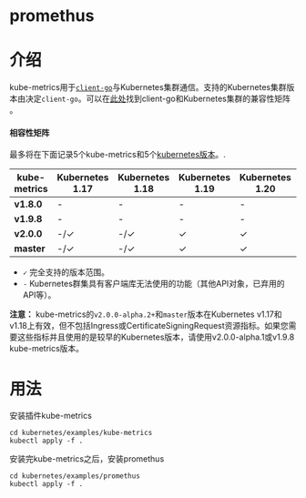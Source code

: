 # promethus

# 介绍

kube-metrics用于[`client-go`](https://github.com/kubernetes/client-go)与Kubernetes集群通信。支持的Kubernetes集群版本由决定`client-go`。可以在[此处](https://github.com/kubernetes/client-go#compatibility-matrix)找到client-go和Kubernetes集群的兼容性矩阵 。

#### 相容性矩阵

最多将在下面记录5个kube-metrics和5个[kubernetes版本](https://github.com/kubernetes/kubernetes/releases)。.

| kube-metrics | **Kubernetes 1.17** | **Kubernetes 1.18** | **Kubernetes 1.19** | **Kubernetes 1.20** | **Kubernetes 1.21** |
| ------------ | ------------------- | ------------------- | ------------------- | ------------------- | ------------------- |
| **v1.8.0**   | -                   | -                   | -                   | -                   | -                   |
| **v1.9.8**   | -                   | -                   | -                   | -                   | -                   |
| **v2.0.0**   | -/✓                 | -/✓                 | ✓                   | ✓                   | -/✓                 |
| **master**   | -/✓                 | -/✓                 | ✓                   | ✓                   | ✓                   |

- `✓` 完全支持的版本范围。
- `-` Kubernetes群集具有客户端库无法使用的功能（其他API对象，已弃用的API等）。

**注意：** kube-metrics的`v2.0.0-alpha.2+`和`master`版本在Kubernetes v1.17和v1.18上有效，但不包括Ingress或CertificateSigningRequest资源指标。如果您需要这些指标并且使用的是较早的Kubernetes版本，请使用v2.0.0-alpha.1或v1.9.8 kube-metrics版本。

# 用法

安装插件kube-metrics

```
cd kubernetes/examples/kube-metrics
kubectl apply -f .
```

安装完kube-metrics之后，安装promethus

```
cd kubernetes/examples/promethus
kubectl apply -f .
```

